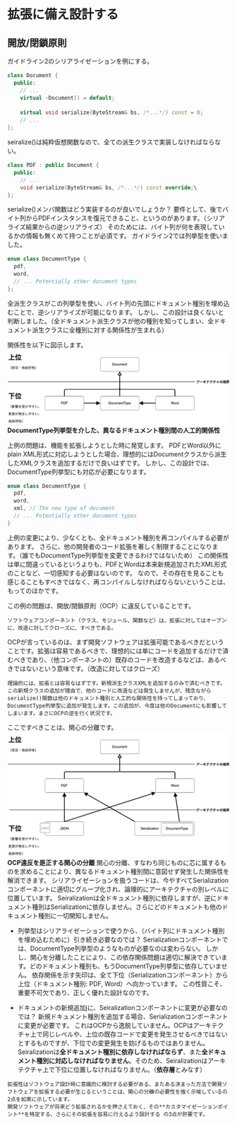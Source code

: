 # 拡張に備え設計する

## 開放/閉鎖原則

ガイドライン2のシリアライゼーションを例にする。
```C++
class Document {
  public: 
    // ...
    virtual ~Document() = default;

    virtual void serialize(ByteStream& bs, /*...*/) const = 0;
    // ...
};
```

seiralize()は純粋仮想関数なので、全ての派生クラスで実装しなければならない。

```C++
class PDF : public Document {
  public:
    // ...
    void serialize(ByteStream& bs, /*...*/) const override;\
};
```

serialize()メンバ関数はどう実装するのが良いでしょうか？
要件として、後でバイト列からPDFインスタンスを復元できること、というのがあります。（シリアライズ結果からの逆シリアライズ）
そのためには、バイト列が何を表現しているかの情報も無くめて持つことが必須です。
ガイドライン2では列挙型を使いました。
```C++
enum class DocumentType {
  pdf,
  word,
  // ... Potentially other document types
};
```
全派生クラスがこの列挙型を使い、バイト列の先頭にドキュメント種別を埋め込むことで、逆シリアライズが可能になります。
しかし、この設計は良くないと判断しました。（全ドキュメント派生クラスが他の種別を知ってしまい、全ドキュメント派生クラスに全種別に対する関係性が生まれる）

関係性を以下に図示します。
![](/ch1/1.ソフトウェア設計の重要性を理解する/guid5/step1.drawio.png)
**DocumentType列挙型を介した、異なるドキュメント種別間の人工的関係性**

上例の問題は、機能を拡張しようとした時に発覚します。
PDFとWord以外にplain XML形式に対応しようとした場合、理想的にはDocumentクラスから派生したXMLクラスを追加するだけで良いはずです。
しかし、この設計では、DocumentType列挙型にも対応が必要になります。
```C++
enum class DocumentType {
  pdf,
  word,
  xml, // The new type of document
  // ... Potentially other document types
}
```
上例の変更により、少なくとも、全ドキュメント種別を再コンパイルする必要があります。
さらに、他の開発者のコード拡張を著しく制限することになります。（誰でもDocumentType列挙型を変更できるわけではないため）
この関係性は単に間違っているというよりも、PDFとWordは本来新規追加されたXML形式のことなど、一切感知する必要はないのです。
なので、その存在を見ることも感じることもすべきではなく、再コンパイルしなければならないということは、もってのほかです。

この例の問題は、開放/閉鎖原則（OCP）に違反していることです。
```
ソフトウェアコンポーネント（クラス、モジュール、関数など）は、拡張に対してはオープンに、改造に対してクローズに、すべきである。
```
OCPが言っているのは、まず開発ソフトウェアは拡張可能であるべきだということです。拡張は容易であるべきで、理想的には単にコードを追加するだけで済むべきであり、（他コンポーネントの）既存のコードを改造するなどは、あるべきではないという意味です。（改造に対してはクローズ）

```
理論的には、拡張とは容易なはずです。新規派生クラスXMLを追加するのみで済むべきです。この新規クラスの追加が理由で、他のコードに改造などは発生しませんが、残念ながらserialize()関数は他のドキュメント種別と人工的な関係性を持ってしまっており、DocumentType列挙型に追加が発生します。この追加が、今度は他のDocumentにも影響してしまいます。まさにOCPの逆を行く状況です。
```

ここですべきことは、関心の分離です。
![](/ch1/1.ソフトウェア設計の重要性を理解する/guid5/step2.drawio.png)
**OCP違反を是正する関心の分離**
関心の分離、すなわち同じものに芯に属するものを求めることにより、異なるドキュメント種別間に意図せず発生した関係性を解消できます。
シリアライゼーションを扱うコードは、今やすべてSerializationコンポーネントに適切にグループ化され、論理的にアーキテクチャの別レベルに位置しています。
Seiralizationは全ドキュメント種別に依存しますが、逆にドキュメント種別はSerializationに依存しません。さらにどのドキュメントも他のドキュメント種別に一切関知しません。

- 列挙型はシリアライゼーションで使うから、（バイト列にドキュメント種別を埋め込むために）引き続き必要なのでは？
Serializationコンポーネントでは、DocumentType列挙型のようなものが必要なのは変わらない。
しかし、関心を分離したことにより、この依存関係問題は適切に解決できています。どのドキュメント種別も、もうDocumentType列挙型に依存していません。
依存関係を示す矢印は、全て下位（Serializationコンポーネント）から上位（ドキュメント種別: PDF, Word）へ向かっています。
この性質こそ、重要不可欠であり、正しく優れた設計なのです。

- ドキュメントの新規追加jに、Seiralizationコンポーネントに変更が必要なのでは？
新規ドキュメント種別を追加する場合、Serializationコンポーネントに変更が必要です。
これはOCPから逸脱していません。OCPはアーキテクチャ上で同じレベルや、上位の既存コードで変更を発生させるべきではないとするものですが、下位での変更発生を妨げるものではありません。
Seiralizationは**全ドキュメント種別に依存しなければならず**、また**全ドキュメント種別に対応しなければなりません**。そのため、Seiralizationはアーキテクチャ上で下位に位置しなければなりません。（**依存層**とみなす）

```
拡張性はソフトウェア設計時に意識的に検討する必要がある、またある決まった方法で開発ソフトウェアを拡張する必要が生じるということは、関心の分離の必要性を強く示唆しているの2点を如実に示しています。
開発ソフトウェアが将来どう拡張されるかを押さえておく、その**カスタマイゼーションポイント**を特定する、さらにその拡張を容易に行えるよう設計する の3点が肝要です。
```